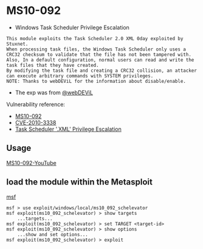 # MS10-092 
- Windows Task Scheduler Privilege Escalation
```
This module exploits the Task Scheduler 2.0 XML 0day exploited by Stuxnet.
When processing task files, the Windows Task Scheduler only uses a CRC32 checksum to validate that the file has not been tampered with. 
Also, In a default configuration, normal users can read and write the task files that they have created. 
By modifying the task file and creating a CRC32 collision, an attacker can execute arbitrary commands with SYSTEM privileges.
NOTE: Thanks to webDEViL for the information about disable/enable.
```
- The exp was from [@webDEViL](https://www.exploit-db.com/author/?a=587)

Vulnerability reference:
 * [MS10-092](https://technet.microsoft.com/library/security/ms10-092)
 * [CVE-2010-3338](https://www.exploit-db.com/exploits/15589/)
 * [Task Scheduler '.XML' Privilege Escalation](https://www.exploit-db.com/exploits/19930/)

## Usage
[MS10-092-YouTube](https://www.youtube.com/watch?v=gd-F1dlWBAw)



## load the module within the Metasploit
[msf](https://www.rapid7.com/db/modules/exploit/windows/local/ms10_092_schelevator)
```
msf > use exploit/windows/local/ms10_092_schelevator
msf exploit(ms10_092_schelevator) > show targets
    ...targets...
msf exploit(ms10_092_schelevator) > set TARGET <target-id>
msf exploit(ms10_092_schelevator) > show options
    ...show and set options...
msf exploit(ms10_092_schelevator) > exploit
```